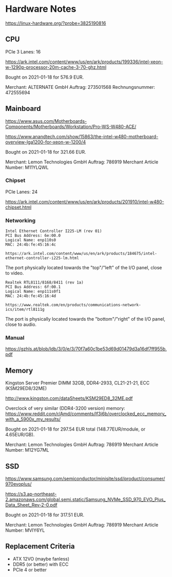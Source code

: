 # Hardware Notes

https://linux-hardware.org/?probe=3825190816

## CPU

PCIe 3 Lanes: 16

https://ark.intel.com/content/www/us/en/ark/products/199336/intel-xeon-w-1290p-processor-20m-cache-3-70-ghz.html

Bought on 2021-01-18 for 576.9 EUR.

Merchant: ALTERNATE GmbH
Auftrag: 273501568
Rechnungsnummer: 472555694 

## Mainboard

https://www.asus.com/Motherboards-Components/Motherboards/Workstation/Pro-WS-W480-ACE/

https://www.anandtech.com/show/15863/the-intel-w480-motherboard-overview-lga1200-for-xeon-w-1200/4

Bought on 2021-01-18 for 321.66 EUR.

Merchant: Lemon Technologies GmbH
Auftrag: 786919
Merchant Article Number: M11YLQWL

### Chipset

PCIe Lanes: 24

https://ark.intel.com/content/www/us/en/ark/products/201910/intel-w480-chipset.html

### Networking

```
Intel Ethernet Controller I225-LM (rev 01)
PCI Bus Address: 6e:00.0
Logical Name: enp110s0
MAC: 24:4b:fe:45:16:4c

https://ark.intel.com/content/www/us/en/ark/products/184675/intel-ethernet-controller-i225-lm.html
```

The port physically located towards the "top"/"left" of the I/O panel,
close to video.

```
Realtek RTL8111/8168/8411 (rev 1a)
PCI Bus Address: 6f:00.1
Logical Name: enp111s0f1
MAC: 24:4b:fe:45:16:4d

https://www.realtek.com/en/products/communications-network-ics/item/rtl8111g
```

The port is physically located towards the "bottom"/"right" of the I/O panel,
close to audio.

### Manual

https://gzhls.at/blob/ldb/3/0/e/3/70f7a60c1be53d69d01479d3a16df7ff955b.pdf

## Memory

Kingston Server Premier DIMM 32GB, DDR4-2933, CL21-21-21, ECC (KSM29ED8/32ME) 

http://www.kingston.com/dataSheets/KSM29ED8_32ME.pdf

Overclock of very similar (DDR4-3200 version) memory: https://www.reddit.com/r/Amd/comments/lf3i6b/overclocked_ecc_memory_with_a_5900x_my_results/

Bought on 2021-01-18 for 297.54 EUR total (148.77EUR/module, or 4.65EUR/GB).

Merchant: Lemon Technologies GmbH
Auftrag: 786919
Merchant Article Number: M12YG7ML

## SSD

https://www.samsung.com/semiconductor/minisite/ssd/product/consumer/970evoplus/

https://s3.ap-northeast-2.amazonaws.com/global.semi.static/Samsung_NVMe_SSD_970_EVO_Plus_Data_Sheet_Rev-2-0.pdf

Bought on 2021-01-18 for 317.51 EUR.

Merchant: Lemon Technologies GmbH
Auftrag: 786919
Merchant Article Number: MVIY6YL

## Replacement Criteria

 * ATX 12VO (maybe fanless)
 * DDR5 (or better) with ECC
 * PCIe 4 or better
